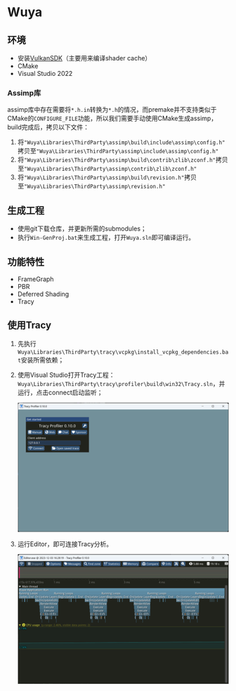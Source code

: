 # Wuya

## 环境

- 安装[VulkanSDK](https://vulkan.lunarg.com/sdk/home#windows)（主要用来编译shader cache）
- CMake
- Visual Studio 2022

### Assimp库

assimp库中存在需要将`*.h.in`转换为`*.h`的情况，而premake并不支持类似于CMake的`CONFIGURE_FILE`功能，所以我们需要手动使用CMake生成assimp，build完成后，拷贝以下文件：

1. 将`"Wuya\Libraries\ThirdParty\assimp\build\include\assimp\config.h"`拷贝至`"Wuya\Libraries\ThirdParty\assimp\include\assimp\config.h"`
2. 将`"Wuya\Libraries\ThirdParty\assimp\build\contrib\zlib\zconf.h"`拷贝至`"Wuya\Libraries\ThirdParty\assimp\contrib\zlib\zconf.h"`
3. 将`"Wuya\Libraries\ThirdParty\assimp\build\revision.h"`拷贝至`"Wuya\Libraries\ThirdParty\assimp\revision.h"`

## 生成工程

- 使用git下载仓库，并更新所需的submodules；
- 执行`Win-GenProj.bat`来生成工程，打开`Wuya.sln`即可编译运行。

## 功能特性

- FrameGraph
- PBR
- Deferred Shading
- Tracy

## 使用Tracy

1. 先执行`Wuya\Libraries\ThirdParty\tracy\vcpkg\install_vcpkg_dependencies.bat`安装所需依赖；

2. 使用Visual Studio打开Tracy工程：`Wuya\Libraries\ThirdParty\tracy\profiler\build\win32\Tracy.sln`，并运行，点击connect启动监听；
   
   ![](Documents/Imgs/Tracy.png)

3. 运行Editor，即可连接Tracy分析。
   
   ![](Documents/Imgs/TracyResult.png)